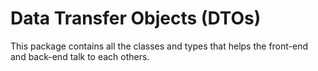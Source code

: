 # Data Transfer Objects (DTOs)

This package contains all the classes and types that helps the front-end and
back-end talk to each others.
